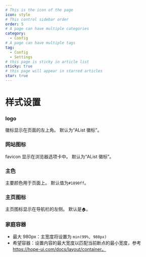```yaml
---
# This is the icon of the page
icon: style
# This control sidebar order
order: 5
# A page can have multiple categories
category:
  - Config
# A page can have multiple tags
tag:
  - Config
  - Settings
# this page is sticky in article list
sticky: true
# this page will appear in starred articles
star: true
---
```


# 样式设置

### logo

徽标显示在页面的左上角。 默认为“AList 徽标”。

### 网站图标

favicon 显示在浏览器选项卡中。 默认为“AList 徽标”。

### 主色

主要颜色用于页面上。 默认值为`#1890ff`。

### 主页图标

主页图标显示在导航栏的左侧。 默认是`🏠`。

### 家庭容器

- 最大 980px：主宽度将设置为 `min(99%, 980px)`
- 希望容器：设置内容的最大宽度以匹配当前断点的最小宽度，参考 https://hope-ui.com/docs/layout/container。